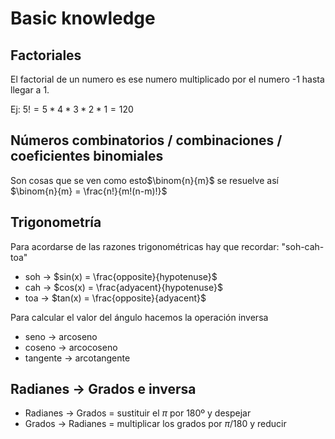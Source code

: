 # Basic knowledge

## Factoriales

El factorial de un numero es ese numero multiplicado por el numero -1 hasta llegar a 1.

Ej: $5! = 5 * 4 * 3 * 2 * 1 = 120$

## Números combinatorios / combinaciones / coeficientes binomiales

Son cosas que se ven como esto$\binom{n}{m}$ se resuelve así $\binom{n}{m} = \frac{n!}{m!(n-m)!}$

## Trigonometría

Para acordarse de las razones trigonométricas hay que recordar: "soh-cah-toa"

- soh → $sin(x) = \frac{opposite}{hypotenuse}$
- cah → $cos(x) = \frac{adyacent}{hypotenuse}$
- toa → $tan(x) = \frac{opposite}{adyacent}$

Para calcular el valor del ángulo hacemos la operación inversa

- seno → arcoseno
- coseno → arcocoseno
- tangente → arcotangente

## Radianes → Grados e inversa

- Radianes → Grados = sustituir el $\pi$ por 180º y despejar
- Grados → Radianes = multiplicar los grados por $\pi/180$ y reducir